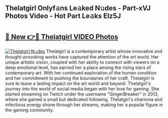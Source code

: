 ## Thelatgirl Onlyf𝚊ns Le𝚊ked N𝚞des - Part-xVJ Photos Video - Hot Part Le𝚊ks Elz5J

# <h2><a href="http://ab15921.deff.icu/?id=Thelatgirl">🔗 New 👉🔴 Thelatgirl VIDEO Photos</a></h2>

[![Thelatgirl N𝚞des](https://i.imgur.com/rIISA9y.gif)](http://ab15921.deff.icu/?id=Thelatgirl)
Thelatgirl is a contemporary artist whose innovative and thought-provoking works have captured the attention of the art world. Her unique artistic vision, coupled with her ability to connect with viewers on a deep emotional level, has earned her a place among the rising stars of contemporary art. With her continued exploration of the human condition and her commitment to pushing the boundaries of her craft, Thelatgirl is sure to leave a lasting impact on the art world and beyond. Thelatgirl's journey into the world of social media began with her love for gaming. She started streaming on Twitch under the username "GingerBreaker" in 2013, where she gained a small but dedicated following. Thelatgirl's charisma and infectious energy shone through her streams, making her a popular figure in the gaming community.
